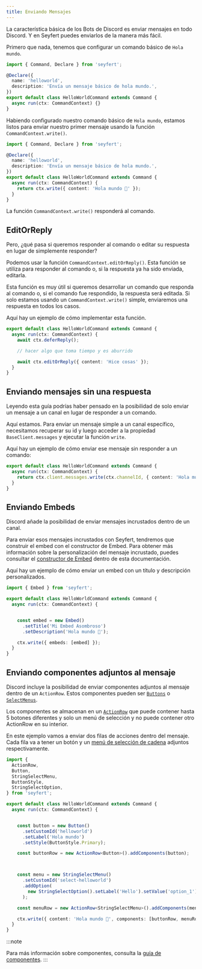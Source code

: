 ```yaml
---
title: Enviando Mensajes
---
```


La característica básica de los Bots de Discord es enviar mensajes en todo Discord. Y en Seyfert puedes enviarlos de la manera más fácil.

Primero que nada, tenemos que configurar un comando básico de `Hola mundo`.

```ts title="src/commands/helloworld.ts" showLineNumbers
import { Command, Declare } from 'seyfert';

@Declare({
  name: 'helloworld',
  description: 'Envía un mensaje básico de hola mundo.',
})
export default class HelloWorldCommand extends Command {
  async run(ctx: CommandContext) {}
}
```

Habiendo configurado nuestro comando básico de `Hola mundo`, estamos listos para enviar nuestro primer mensaje usando la función `CommandContext.write()`.

```ts title="src/commands/helloworld.ts" ins={12} showLineNumbers
import { Command, Declare } from 'seyfert';

@Declare({
  name: 'helloworld',
  description: 'Envía un mensaje básico de hola mundo.',
})
export default class HelloWorldCommand extends Command {
  async run(ctx: CommandContext) {
    return ctx.write({ content: 'Hola mundo 👋' });
  }
}
```

La función `CommandContext.write()` responderá al comando.

## EditOrReply

Pero, ¿qué pasa si queremos responder al comando o editar su respuesta en lugar de simplemente responder?

Podemos usar la función `CommandContext.editOrReply()`. Esta función se utiliza para responder al comando o, si la respuesta ya ha sido enviada, editarla.

Esta función es muy útil si queremos desarrollar un comando que responda al comando o, si el comando fue respondido, la respuesta será editada. Si solo estamos usando un `CommandContext.write()` simple, enviaremos una respuesta en todos los casos.

Aquí hay un ejemplo de cómo implementar esta función.

```ts title="src/commands/helloworld.ts" ins={3,7} showLineNumbers
export default class HelloWorldCommand extends Command {
  async run(ctx: CommandContext) {
    await ctx.deferReply();

    // hacer algo que toma tiempo y es aburrido

    await ctx.editOrReply({ content: 'Hice cosas' });
  }
}
```

## Enviando mensajes sin una respuesta

Leyendo esta guía podrías haber pensado en la posibilidad de solo enviar un mensaje a un canal en lugar de responder a un comando.

Aquí estamos. Para enviar un mensaje simple a un canal específico, necesitamos recuperar su id y luego acceder a la propiedad `BaseClient.messages` y ejecutar la función `write`.

Aquí hay un ejemplo de cómo enviar ese mensaje sin responder a un comando:

```ts title="src/commands/helloworld.ts" ins={3} showLineNumbers
export default class HelloWorldCommand extends Command {
  async run(ctx: CommandContext) {
    return ctx.client.messages.write(ctx.channelId, { content: 'Hola mundo 👋' });
  }
}
```

## Enviando Embeds

Discord añade la posibilidad de enviar mensajes incrustados dentro de un canal.

Para enviar esos mensajes incrustados con Seyfert, tendremos que construir el embed con el constructor de Embed. Para obtener más información sobre la personalización del mensaje incrustado, puedes consultar el [constructor de Embed](/api/classes/embed) dentro de esta documentación.

Aquí hay un ejemplo de cómo enviar un embed con un título y descripción personalizados.

```ts title="src/commands/helloworld.ts" {1} {"1. Ah sí, los constructores.":6-9} ins={11} showLineNumbers
import { Embed } from 'seyfert';

export default class HelloWorldCommand extends Command {
  async run(ctx: CommandContext) {


    const embed = new Embed()
      .setTitle('Mi Embed Asombroso')
      .setDescription('Hola mundo 👋');

    ctx.write({ embeds: [embed] });
  }
}
```

## Enviando componentes adjuntos al mensaje

Discord incluye la posibilidad de enviar componentes adjuntos al mensaje dentro de un `ActionRow`. Estos componentes pueden ser [`Buttons`](/api/classes/button) o [`SelectMenus`](/api/classes/selectmenu/).

Los componentes se almacenan en un [`ActionRow`](/api/classes/actionrow) que puede contener hasta 5 botones diferentes y solo un menú de selección y no puede contener otro ActionRow en su interior.

En este ejemplo vamos a enviar dos filas de acciones dentro del mensaje. Cada fila va a tener un botón y un [menú de selección de cadena](/api/classes/stringselectmenu) adjuntos respectivamente.

```ts title="src/commands/helloworld.ts" ins={1-7} {"1. Construir botón": 12-19} {"2. Construir selectmenu": 21-29} ins={30} showLineNumbers
import {
  ActionRow,
  Button,
  StringSelectMenu,
  ButtonStyle,
  StringSelectOption,
} from 'seyfert';

export default class HelloWorldCommand extends Command {
  async run(ctx: CommandContext) {


    const button = new Button()
      .setCustomId('helloworld')
      .setLabel('Hola mundo')
      .setStyle(ButtonStyle.Primary);

    const buttonRow = new ActionRow<Button>().addComponents(button);



    const menu = new StringSelectMenu()
      .setCustomId('select-helloworld')
      .addOption(
        new StringSelectOption().setLabel('Hello').setValue('option_1')
      );

    const menuRow = new ActionRow<StringSelectMenu>().addComponents(menu);

    ctx.write({ content: 'Hola mundo 👋', components: [buttonRow, menuRow] });
  }
}
```

:::note

Para más información sobre componentes, consulta la [guía de componentes](../components/introduction).
:::

